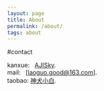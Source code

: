 ```yaml
---
layout: page
title: About
permalink: /about/
tags: about
---
```


#contact

kanxue:     [AJISky](https://bbs.pediy.com/user-314673.htm).  
mail:       [laoguo.good@163.com].  
taobao:     [神犬小白](https://shop60755304.taobao.com).  





